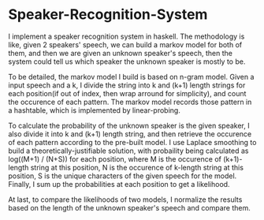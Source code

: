 # Speaker-Recognition-System
I implement a speaker recognition system in haskell. 
The methodology is like, given 2 speakers' speech, we can build a markov model for both of them, and then we are given an unknown speaker's speech, then the system could tell us which speaker the unknown speaker is mostly to be.

To be detailed, the markov model I build is based on n-gram model. Given a input speech and a k, I divide the string into k and (k+1) length strings for each position(if out of index, then wrap arround for simplicity), and count the occurence of each pattern.  The markov model records those pattern in a hashtable, which is implemented by linear-probing.

To calculate the probability of the unknown speaker is the given speaker,  I also divide it into k and (k+1) length string, and then retrieve the occurence of each pattern according to the pre-built model. I use Laplace smoothing to build a theoretically-justifiable solution, with probaility being calculated as log((M+1) / (N+S)) for each position, where M is the occurence of (k+1)-length string at this position, N is the occurence of k-length string at this position, S is the unique characters of the given speech for the model. Finally, I sum up the probabilities at each position to get a likelihood.

At last, to compare the likelihoods of two models, I normalize the results based on the length of the unknown speaker's speech and compare them. 


